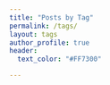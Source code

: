 ```yaml
---
title: "Posts by Tag"
permalink: /tags/
layout: tags
author_profile: true
header:
  text_color: "#FF7300"

---
```

